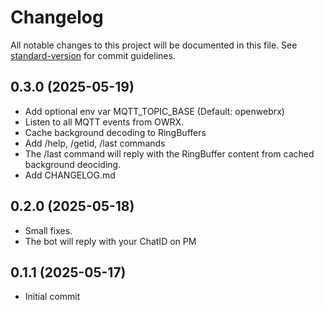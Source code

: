 # Changelog

All notable changes to this project will be documented in this file. See [standard-version](https://github.com/conventional-changelog/standard-version) for commit guidelines.

## 0.3.0 (2025-05-19)

- Add optional env var MQTT_TOPIC_BASE (Default: openwebrx)
- Listen to all MQTT events from OWRX.
- Cache background decoding to RingBuffers
- Add /help, /getid, /last commands
- The /last command will reply with the RingBuffer content from cached background deociding.
- Add CHANGELOG.md

## 0.2.0 (2025-05-18)

- Small fixes.
- The bot will reply with your ChatID on PM

## 0.1.1 (2025-05-17)

- Initial commit
